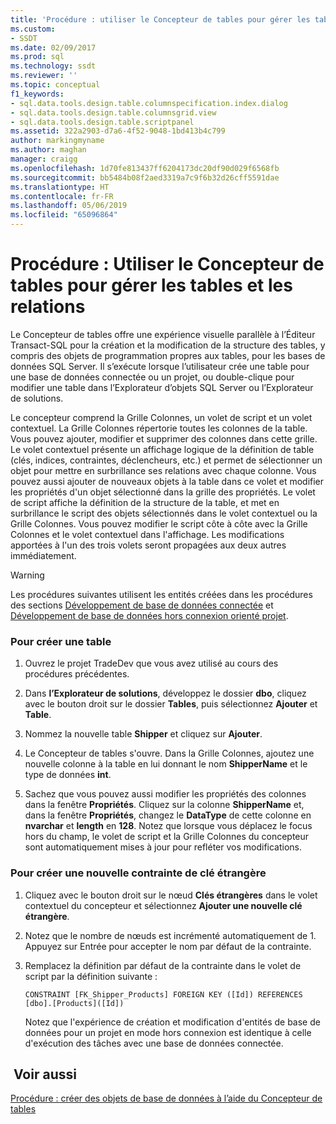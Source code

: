 ```yaml
---
title: 'Procédure : utiliser le Concepteur de tables pour gérer les tables et les relations | Microsoft Docs'
ms.custom:
- SSDT
ms.date: 02/09/2017
ms.prod: sql
ms.technology: ssdt
ms.reviewer: ''
ms.topic: conceptual
f1_keywords:
- sql.data.tools.design.table.columnspecification.index.dialog
- sql.data.tools.design.table.columnsgrid.view
- sql.data.tools.design.table.scriptpanel
ms.assetid: 322a2903-d7a6-4f52-9048-1bd413b4c799
author: markingmyname
ms.author: maghan
manager: craigg
ms.openlocfilehash: 1d70fe813437ff6204173dc20df90d029f6568fb
ms.sourcegitcommit: bb5484b08f2aed3319a7c9f6b32d26cff5591dae
ms.translationtype: HT
ms.contentlocale: fr-FR
ms.lasthandoff: 05/06/2019
ms.locfileid: "65096864"
---
```

# <a name="how-to-use-the-table-designer-to-manage-tables-and-relationships"></a>Procédure : Utiliser le Concepteur de tables pour gérer les tables et les relations
Le Concepteur de tables offre une expérience visuelle parallèle à l’Éditeur Transact\-SQL pour la création et la modification de la structure des tables, y compris des objets de programmation propres aux tables, pour les bases de données SQL Server.  Il s’exécute lorsque l’utilisateur crée une table pour une base de données connectée ou un projet, ou double-clique pour modifier une table dans l’Explorateur d’objets SQL Server ou l’Explorateur de solutions.  
  
Le concepteur comprend la Grille Colonnes, un volet de script et un volet contextuel. La Grille Colonnes répertorie toutes les colonnes de la table. Vous pouvez ajouter, modifier et supprimer des colonnes dans cette grille.  Le volet contextuel présente un affichage logique de la définition de table (clés, indices, contraintes, déclencheurs, etc.) et permet de sélectionner un objet pour mettre en surbrillance ses relations avec chaque colonne. Vous pouvez aussi ajouter de nouveaux objets à la table dans ce volet et modifier les propriétés d'un objet sélectionné dans la grille des propriétés. Le volet de script affiche la définition de la structure de la table, et met en surbrillance le script des objets sélectionnés dans le volet contextuel ou la Grille Colonnes. Vous pouvez modifier le script côte à côte avec la Grille Colonnes et le volet contextuel dans l'affichage. Les modifications apportées à l'un des trois volets seront propagées aux deux autres immédiatement.  
  
> [!WARNING]  
> Les procédures suivantes utilisent les entités créées dans les procédures des sections [Développement de base de données connectée](../ssdt/connected-database-development.md) et [Développement de base de données hors connexion orienté projet](../ssdt/project-oriented-offline-database-development.md).  
  
### <a name="to-create-a-new-table"></a>Pour créer une table  
  
1.  Ouvrez le projet TradeDev que vous avez utilisé au cours des procédures précédentes.  
  
2.  Dans **l’Explorateur de solutions**, développez le dossier **dbo**, cliquez avec le bouton droit sur le dossier **Tables**, puis sélectionnez **Ajouter** et **Table**.  
  
3.  Nommez la nouvelle table **Shipper** et cliquez sur **Ajouter**.  
  
4.  Le Concepteur de tables s'ouvre. Dans la Grille Colonnes, ajoutez une nouvelle colonne à la table en lui donnant le nom **ShipperName** et le type de données **int**.  
  
5.  Sachez que vous pouvez aussi modifier les propriétés des colonnes dans la fenêtre **Propriétés**. Cliquez sur la colonne **ShipperName** et, dans la fenêtre **Propriétés**, changez le **DataType** de cette colonne en **nvarchar** et **length** en **128**. Notez que lorsque vous déplacez le focus hors du champ, le volet de script et la Grille Colonnes du concepteur sont automatiquement mises à jour pour refléter vos modifications.  
  
### <a name="to-create-a-new-foreign-key-constraint"></a>Pour créer une nouvelle contrainte de clé étrangère  
  
1.  Cliquez avec le bouton droit sur le nœud **Clés étrangères** dans le volet contextuel du concepteur et sélectionnez **Ajouter une nouvelle clé étrangère**.  
  
2.  Notez que le nombre de nœuds est incrémenté automatiquement de 1. Appuyez sur Entrée pour accepter le nom par défaut de la contrainte.  
  
3.  Remplacez la définition par défaut de la contrainte dans le volet de script par la définition suivante :  
  
    ```  
    CONSTRAINT [FK_Shipper_Products] FOREIGN KEY ([Id]) REFERENCES [dbo].[Products]([Id])  
    ```  
  
    Notez que l'expérience de création et modification d'entités de base de données pour un projet en mode hors connexion est identique à celle d'exécution des tâches avec une base de données connectée.  
  
## <a name="see-also"></a> Voir aussi  
[Procédure : créer des objets de base de données à l’aide du Concepteur de tables](../ssdt/how-to-create-database-objects-using-table-designer.md)  
  

